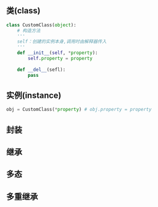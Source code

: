 ## **类(class)**
```python
class CustomClass(object):
    # 构造方法
    '''
    self：创建的实例本身,调用时由解释器传入
    '''
    def __init__(self, *property):
        self.property = property
    
    def __del__(sefl):
        pass
```

## 实例(instance)
```python
obj = CustomClass(*property) # obj.property = property
```

## 封装

## 继承

## 多态

## 多重继承


